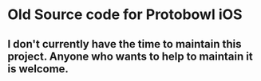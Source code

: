 # Old Source code for Protobowl iOS

## I don't currently have the time to maintain this project. Anyone who wants to help to maintain it is welcome.
